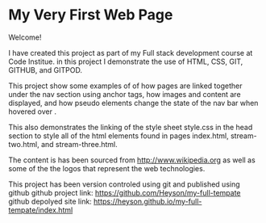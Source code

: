 # My Very First Web Page

Welcome!

I have created this project as part of my Full stack development course at Code Institue. in this project I demonstrate the use of HTML, CSS, GIT, GITHUB, and GITPOD.

This project show some examples of of how pages are linked together under the nav section using anchor tags, how images and content are displayed, and how pseudo elements change the state of the nav bar when hovered over .

This also demonstrates the linking of the style sheet style.css in the head section to style all of the html elements found in pages index.html, stream-two.html, and stream-three.html.

The content is has been sourced from http://www.wikipedia.org as well as some of the the logos that represent the web technologies.

This  project has been version controled using git and published using github 
github project link: https://github.com/Heyson/my-full-tempate
github depolyed site link: https://heyson.github.io/my-full-tempate/index.html